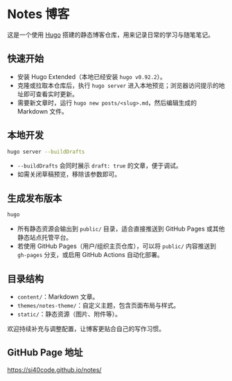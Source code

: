 # Notes 博客

这是一个使用 [Hugo](https://gohugo.io/) 搭建的静态博客仓库，用来记录日常的学习与随笔笔记。

## 快速开始

- 安装 Hugo Extended（本地已经安装 `hugo v0.92.2`）。
- 克隆或拉取本仓库后，执行 `hugo server` 进入本地预览；浏览器访问提示的地址即可查看实时更新。
- 需要新文章时，运行 `hugo new posts/<slug>.md`，然后编辑生成的 Markdown 文件。

## 本地开发

```bash
hugo server --buildDrafts
```

- `--buildDrafts` 会同时展示 `draft: true` 的文章，便于调试。
- 如需关闭草稿预览，移除该参数即可。

## 生成发布版本

```bash
hugo
```

- 所有静态资源会输出到 `public/` 目录，适合直接推送到 GitHub Pages 或其他静态站点托管平台。
- 若使用 GitHub Pages（用户/组织主页仓库），可以将 `public/` 内容推送到 `gh-pages` 分支，或启用 GitHub Actions 自动化部署。

## 目录结构

- `content/`：Markdown 文章。
- `themes/notes-theme/`：自定义主题，包含页面布局与样式。
- `static/`：静态资源（图片、附件等）。

欢迎持续补充与调整配置，让博客更贴合自己的写作习惯。


## GitHub Page 地址

https://si40code.github.io/notes/